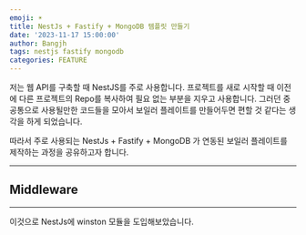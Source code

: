 ```yaml
---
emoji: ☀️
title: NestJs + Fastify + MongoDB 템플릿 만들기
date: '2023-11-17 15:00:00'
author: Bangjh
tags: nestjs fastify mongodb
categories: FEATURE
---
```


저는 웹 API를 구축할 때 NestJS를 주로 사용합니다. 프로젝트를 새로 시작할 때 이전에 다른 프로젝트의 Repo를 복사하여 필요 없는 부분을 지우고 사용합니다. 그러던 중 공통으로 사용될만한 코드들을 모아서 보일러 플레이트를 만들어두면 편할 것 같다는 생각을 하게 되었습니다.

따라서 주로 사용되는 NestJs + Fastify + MongoDB 가 연동된 보일러 플레이트를 제작하는 과정을 공유하고자 합니다.

---

## Middleware

---

이것으로 NestJs에 winston 모듈을 도입해보았습니다.

```toc

```
